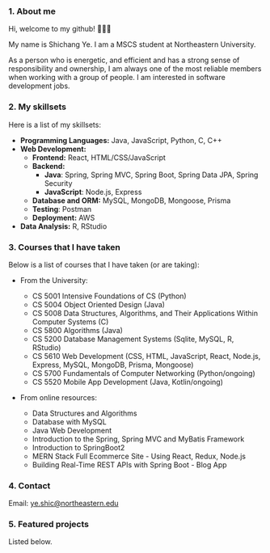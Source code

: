 ### 1. About me
Hi, welcome to my github! 👋👋👋

My name is Shichang Ye. I am a MSCS student at Northeastern University.

As a person who is energetic, and efficient and has a strong sense of responsibility and ownership, I am always one of the most reliable members when working with a group of people. I am interested in software development jobs.

### 2. My skillsets
Here is a list of my skillsets:
*  **Programming Languages:** Java, JavaScript, Python, C, C++
*  **Web Development:**
    * **Frontend:** React, HTML/CSS/JavaScript
    * **Backend:** 
      * **Java**: Spring, Spring MVC, Spring Boot, Spring Data JPA, Spring Security
      * **JavaScript**: Node.js, Express
    * **Database and ORM:** MySQL, MongoDB, Mongoose, Prisma
    * **Testing**: Postman
    * **Deployment:** AWS
*  **Data Analysis:**
        R, RStudio

### 3. Courses that I have taken
Below is a list of courses that I have taken (or are taking):
* From the University:
   * CS 5001 Intensive Foundations of CS (Python)
   * CS 5004 Object Oriented Design (Java)
   * CS 5008 Data Structures, Algorithms, and Their Applications Within Computer Systems (C)
   * CS 5800 Algorithms (Java) 
   * CS 5200 Database Management Systems (Sqlite, MySQL, R, RStudio)
   * CS 5610 Web Development (CSS, HTML, JavaScript, React, Node.js, Express, MySQL, MongoDB, Prisma, Mongoose)
   * CS 5700 Fundamentals of Computer Networking (Python/ongoing)
   * CS 5520 Mobile App Development (Java, Kotlin/ongoing)

* From online resources:
   * Data Structures and Algorithms
   * Database with MySQL
   * Java Web Development
   * Introduction to the Spring, Spring MVC and MyBatis Framework
   * Introduction to SpringBoot2
   * MERN Stack Full Ecommerce Site - Using React, Redux, Node.js
   * Building Real-Time REST APIs with Spring Boot - Blog App

### 4. Contact
Email: ye.shic@northeastern.edu

### 5. Featured projects
Listed below.
